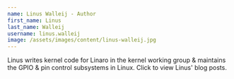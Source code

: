 ```yaml
---
name: Linus Walleij - Author
first_name: Linus
last_name: Walleij
username: linus.walleij
image: /assets/images/content/linus-walleij.jpg
---
```

Linus writes kernel code for Linaro in the kernel working group & maintains the GPIO & pin control subsystems in Linux. Click to view Linus' blog posts.